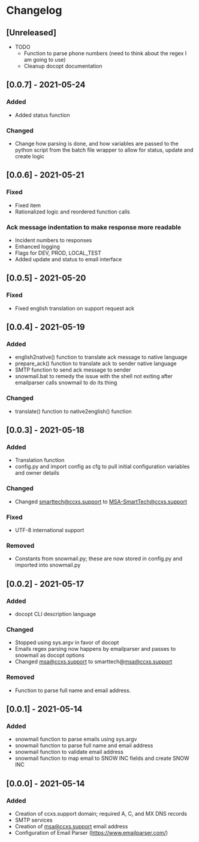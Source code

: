 # Changelog

## [Unreleased]

- TODO
  - Function to parse phone numbers (need to think about the regex I am going to use)
  - Cleanup docopt documentation

## [0.0.7] - 2021-05-24

### Added

- Added status function

### Changed

- Change how parsing is done, and how variables are passed to the python script from the batch file wrapper to allow for status, update and create logic

## [0.0.6] - 2021-05-21

### Fixed

- Fixed item
- Rationalized logic and reordered function calls

### Ack message indentation to make response more readable

- Incident numbers to responses
- Enhanced logging
- Flags for DEV, PROD, LOCAL_TEST
- Added update and status to email interface

## [0.0.5] - 2021-05-20

### Fixed

- Fixed english translation on support request ack

## [0.0.4] - 2021-05-19

### Added

- english2native() function to translate ack message to native language
- prepare_ack() function to translate ack to sender native language
- SMTP function to send ack message to sender
- snowmail.bat to remedy the issue with the shell not exiting after emailparser calls snowmail to do its thing

### Changed

- translate() function to native2english() function

## [0.0.3] - 2021-05-18

### Added

- Translation function
- config.py and import config as cfg to pull initial configuration variables and owner details

### Changed

- Changed smarttech@ccxs.support to MSA-SmartTech@ccxs.support

### Fixed

- UTF-8 international support

### Removed

- Constants from snowmail.py; these are now stored in config.py and imported into snowmail.py

## [0.0.2] - 2021-05-17

### Added

- docopt CLI description language

### Changed

- Stopped using sys.argv in favor of docopt
- Emails regex parsing now happens by emailparser and passes to snowmail as docopt options
- Changed msa@ccxs.support to smarttech@msa@ccxs.support

### Removed

- Function to parse full name and email address.

## [0.0.1] - 2021-05-14

### Added

- snowmail function to parse emails using sys.argv
- snowmail function to parse full name and email address
- snowmail function to validate email address
- snowmail function to map email to SNOW INC fields and create SNOW INC

## [0.0.0] - 2021-05-14

### Added

- Creation of ccxs.support domain; required A, C, and MX DNS records
- SMTP services
- Creation of msa@ccxs.support email address
- Configuration of Email Parser (https://www.emailparser.com/)